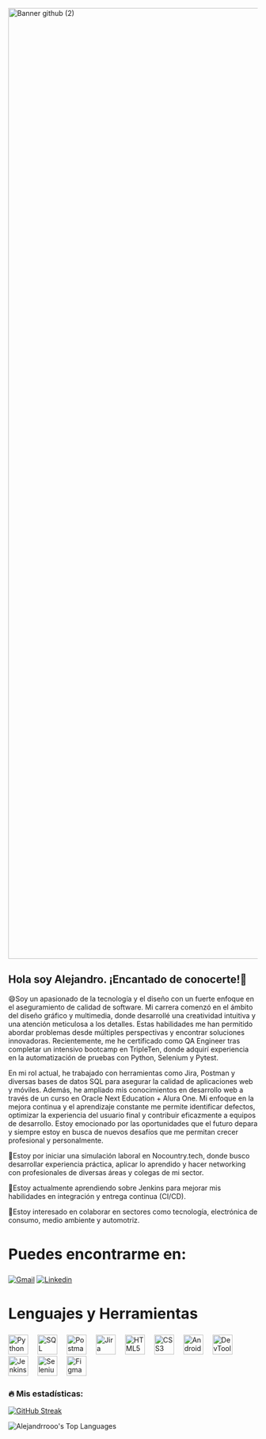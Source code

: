 <p align=”center”>


<img width="1920" alt="Banner github (2)" src="https://github.com/Alejandrrooo/Alejandrrooo/assets/121265718/1eff11c3-8894-46e8-a618-88b467dec2e1">

</p>

## Hola soy Alejandro. ¡Encantado de conocerte!👋

😄Soy un apasionado de la tecnología y el diseño con un fuerte enfoque en el aseguramiento de calidad de software. Mi carrera comenzó en el ámbito del diseño gráfico y multimedia, donde desarrollé una creatividad intuitiva y una atención meticulosa a los detalles. Estas habilidades me han permitido abordar problemas desde múltiples perspectivas y encontrar soluciones innovadoras. Recientemente, me he certificado como QA Engineer tras completar un intensivo bootcamp en TripleTen, donde adquirí experiencia en la automatización de pruebas con Python, Selenium y Pytest.

En mi rol actual, he trabajado con herramientas como Jira, Postman y diversas bases de datos SQL para asegurar la calidad de aplicaciones web y móviles. Además, he ampliado mis conocimientos en desarrollo web a través de un curso en Oracle Next Education + Alura One. Mi enfoque en la mejora continua y el aprendizaje constante me permite identificar defectos, optimizar la experiencia del usuario final y contribuir eficazmente a equipos de desarrollo. Estoy emocionado por las oportunidades que el futuro depara y siempre estoy en busca de nuevos desafíos que me permitan crecer profesional y personalmente.

🔭Estoy por iniciar una simulación laboral en Nocountry.tech, donde busco desarrollar experiencia práctica, aplicar lo aprendido y hacer networking con profesionales de diversas áreas y colegas de mi sector.

🌱Estoy actualmente aprendiendo sobre Jenkins para mejorar mis habilidades en integración y entrega continua (CI/CD).

👯Estoy interesado en colaborar en sectores como tecnología, electrónica de consumo, medio ambiente y automotriz.

<h2 style="font-size:30px;">Puedes encontrarme en:</h2>

[![Gmail](https://img.shields.io/badge/Gmail-D14836?style=for-the-badge&logo=gmail&logoColor=white)](mailto:alejandroreyes.dig@gmail.com)
[![Linkedin](https://img.shields.io/badge/LinkedIn-0077B5?style=for-the-badge&logo=linkedin&logoColor=white)](https://www.linkedin.com/in/alejandro-reyes-software-qa-engineer/)

<h2 style="font-size:30px;">Lenguajes y Herramientas</h2>

<p>
  <img src="https://cdn.jsdelivr.net/gh/devicons/devicon/icons/python/python-original.svg" alt="Python logo" width="40" height="40" style="margin-right: 15px;"/>
  <img src="https://cdn.jsdelivr.net/gh/devicons/devicon/icons/postgresql/postgresql-original.svg" alt="SQL logo" width="40" height="40" style="margin-right: 15px;"/>
  <img src="https://cdn.jsdelivr.net/gh/devicons/devicon/icons/postman/postman-original.svg" alt="Postman logo" width="40" height="40" style="margin-right: 15px;"/>
  <img src="https://cdn.jsdelivr.net/gh/devicons/devicon/icons/jira/jira-original.svg" alt="Jira logo" width="40" height="40" style="margin-right: 15px;"/>
  <img src="https://cdn.jsdelivr.net/gh/devicons/devicon/icons/html5/html5-original.svg" alt="HTML5 logo" width="40" height="40" style="margin-right: 15px;"/>
  <img src="https://cdn.jsdelivr.net/gh/devicons/devicon/icons/css3/css3-original.svg" alt="CSS3 logo" width="40" height="40" style="margin-right: 15px;"/>
  <img src="https://cdn.jsdelivr.net/gh/devicons/devicon/icons/androidstudio/androidstudio-original.svg" alt="Android Studio logo" width="40" height="40" style="margin-right: 15px;"/>
  <img src="https://cdn.jsdelivr.net/gh/devicons/devicon/icons/chrome/chrome-original.svg" alt="DevTools logo" width="40" height="40" style="margin-right: 15px;"/>
  <img src="https://cdn.jsdelivr.net/gh/devicons/devicon/icons/jenkins/jenkins-original.svg" alt="Jenkins logo" width="40" height="40" style="margin-right: 15px;"/>
  <img src="https://cdn.jsdelivr.net/gh/devicons/devicon/icons/selenium/selenium-original.svg" alt="Selenium logo" width="40" height="40" style="margin-right: 15px;"/>
  <img src="https://cdn.jsdelivr.net/gh/devicons/devicon/icons/figma/figma-original.svg" alt="Figma logo" width="40" height="40" style="margin-right: 15px;"/>
</p>

### :fire: Mis estadísticas:
[![GitHub Streak](https://github-readme-streak-stats.herokuapp.com?user=Alejandrrooo&theme=transparent&hide_border=true&locale=es&date_format=j%20M%5B%20Y%5D&mode=weekly)](https://git.io/streak-stats)

![Alejandrrooo's Top Languages](https://github-readme-stats.vercel.app/api/top-langs/?username=Alejandrrooo&theme=tokyonight&show_icons=true&hide_border=true&layout=compact)







